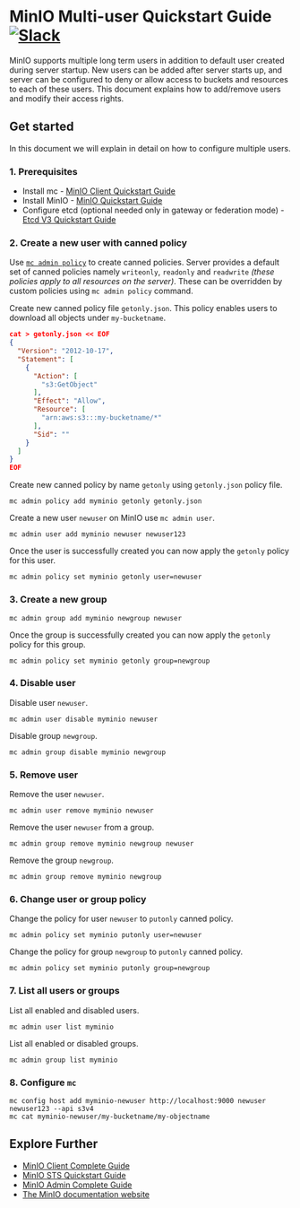# MinIO Multi-user Quickstart Guide [![Slack](https://slack.min.io/slack?type=svg)](https://slack.min.io)
MinIO supports multiple long term users in addition to default user created during server startup. New users can be added after server starts up, and server can be configured to deny or allow access to buckets and resources to each of these users. This document explains how to add/remove users and modify their access rights.


## Get started
In this document we will explain in detail on how to configure multiple users.

### 1. Prerequisites
- Install mc - [MinIO Client Quickstart Guide](https://docs.min.io/docs/minio-client-quickstart-guide.html)
- Install MinIO - [MinIO Quickstart Guide](https://docs.min.io/docs/minio-quickstart-guide)
- Configure etcd (optional needed only in gateway or federation mode) - [Etcd V3 Quickstart Guide](https://github.com/minio/minio/blob/master/docs/sts/etcd.md)

### 2. Create a new user with canned policy
Use [`mc admin policy`](https://docs.min.io/docs/minio-admin-complete-guide.html#policies) to create canned policies. Server provides a default set of canned policies namely `writeonly`, `readonly` and `readwrite` *(these policies apply to all resources on the server)*. These can be overridden by custom policies using `mc admin policy` command.

Create new canned policy file `getonly.json`. This policy enables users to download all objects under `my-bucketname`.
```json
cat > getonly.json << EOF
{
  "Version": "2012-10-17",
  "Statement": [
    {
      "Action": [
        "s3:GetObject"
      ],
      "Effect": "Allow",
      "Resource": [
        "arn:aws:s3:::my-bucketname/*"
      ],
      "Sid": ""
    }
  ]
}
EOF
```

Create new canned policy by name `getonly` using `getonly.json` policy file.
```
mc admin policy add myminio getonly getonly.json
```

Create a new user `newuser` on MinIO use `mc admin user`.
```
mc admin user add myminio newuser newuser123
```

Once the user is successfully created you can now apply the `getonly` policy for this user.
```
mc admin policy set myminio getonly user=newuser
```

### 3. Create a new group
```
mc admin group add myminio newgroup newuser
```

Once the group is successfully created you can now apply the `getonly` policy for this group.
```
mc admin policy set myminio getonly group=newgroup
```

### 4. Disable user
Disable user `newuser`.
```
mc admin user disable myminio newuser
```

Disable group `newgroup`.
```
mc admin group disable myminio newgroup
```

### 5. Remove user
Remove the user `newuser`.
```
mc admin user remove myminio newuser
```

Remove the user `newuser` from a group.
```
mc admin group remove myminio newgroup newuser
```

Remove the group `newgroup`.
```
mc admin group remove myminio newgroup
```

### 6. Change user or group policy
Change the policy for user `newuser` to `putonly` canned policy.
```
mc admin policy set myminio putonly user=newuser
```

Change the policy for group `newgroup` to `putonly` canned policy.
```
mc admin policy set myminio putonly group=newgroup
```

### 7. List all users or groups
List all enabled and disabled users.
```
mc admin user list myminio
```

List all enabled or disabled groups.
```
mc admin group list myminio
```

### 8. Configure `mc`
```
mc config host add myminio-newuser http://localhost:9000 newuser newuser123 --api s3v4
mc cat myminio-newuser/my-bucketname/my-objectname
```

## Explore Further
- [MinIO Client Complete Guide](https://docs.min.io/docs/minio-client-complete-guide)
- [MinIO STS Quickstart Guide](https://docs.min.io/docs/minio-sts-quickstart-guide)
- [MinIO Admin Complete Guide](https://docs.min.io/docs/minio-admin-complete-guide.html)
- [The MinIO documentation website](https://docs.min.io)
